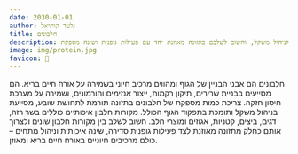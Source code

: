 ```yaml
---
date: 2030-01-01
author: גלעד קותיאל
title: חלבונים
description: חלבונים חשובים לאורח חיים בריא בכך שהם תומכים בבניית שרירים, תיקון רקמות ושמירה על מערכת חיסון. צריכתם עוזרת לתחושת שובע ולניהול משקל, וחשוב לשלבם בתזונה מאוזנת יחד עם פעילות גופנית ושינה מספקת.
image: img/protein.jpg
favicon: 🥚
---
```


חלבונים הם אבני הבניין של הגוף ומהווים מרכיב חיוני בשמירה על אורח חיים בריא. הם מסייעים בבניית שרירים, תיקון רקמות, ייצור אנזימים והורמונים, ושמירה על מערכת חיסון חזקה. צריכת כמות מספקת של חלבונים בתזונה תורמת לתחושת שובע, מסייעת בניהול משקל ותומכת בתפקוד הגוף הכולל. מקורות חלבון איכותיים כוללים בשר רזה, דגים, ביצים, קטניות, אגוזים ומוצרי חלב. חשוב לשלב בין מקורות חלבון שונים ולצרוך אותם כחלק מתזונה מאוזנת לצד פעילות גופנית סדירה, שינה איכותית וניהול מתחים – כולם מרכיבים חיוניים באורח חיים בריא ומאוזן.